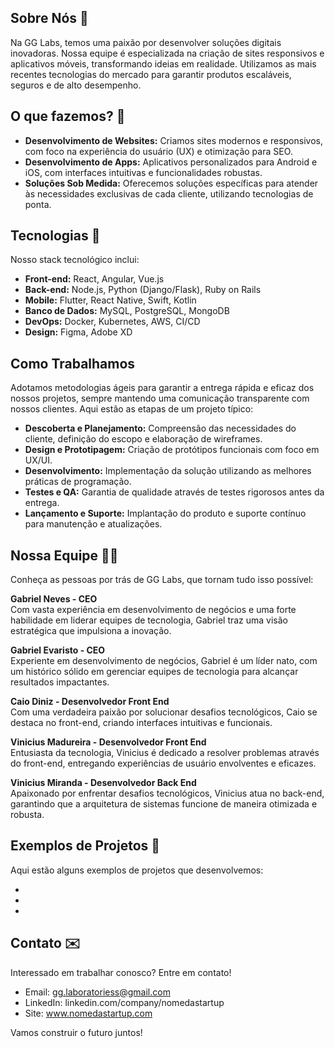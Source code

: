 ## Sobre Nós 💭 
Na GG Labs, temos uma paixão por desenvolver soluções digitais inovadoras. Nossa equipe é especializada na criação de sites responsivos e aplicativos móveis, transformando ideias em realidade. Utilizamos as mais recentes tecnologias do mercado para garantir produtos escaláveis, seguros e de alto desempenho.

## O que fazemos? 🤔

* **Desenvolvimento de Websites:** Criamos sites modernos e responsivos, com foco na experiência do usuário (UX) e otimização para SEO.
* **Desenvolvimento de Apps:** Aplicativos personalizados para Android e iOS, com interfaces intuitivas e funcionalidades robustas.
* **Soluções Sob Medida:** Oferecemos soluções específicas para atender às necessidades exclusivas de cada cliente, utilizando tecnologias de ponta.

## Tecnologias 👾
Nosso stack tecnológico inclui:

- **Front-end:** React, Angular, Vue.js
- **Back-end:** Node.js, Python (Django/Flask), Ruby on Rails
- **Mobile:** Flutter, React Native, Swift, Kotlin
- **Banco de Dados:** MySQL, PostgreSQL, MongoDB
- **DevOps:** Docker, Kubernetes, AWS, CI/CD
- **Design:** Figma, Adobe XD
  
## Como Trabalhamos 
Adotamos metodologias ágeis para garantir a entrega rápida e eficaz dos nossos projetos, sempre mantendo uma comunicação transparente com nossos clientes. Aqui estão as etapas de um projeto típico:

* **Descoberta e Planejamento:** Compreensão das necessidades do cliente, definição do escopo e elaboração de wireframes.
* **Design e Prototipagem:** Criação de protótipos funcionais com foco em UX/UI.
* **Desenvolvimento:** Implementação da solução utilizando as melhores práticas de programação.
* **Testes e QA:** Garantia de qualidade através de testes rigorosos antes da entrega.
* **Lançamento e Suporte:** Implantação do produto e suporte contínuo para manutenção e atualizações.

## Nossa Equipe ‍🤝‍🧑
Conheça as pessoas por trás de GG Labs, que tornam tudo isso possível:

**Gabriel Neves - CEO** <br>
Com vasta experiência em desenvolvimento de negócios e uma forte habilidade em liderar equipes de tecnologia, Gabriel traz uma visão estratégica que impulsiona a inovação.

**Gabriel Evaristo - CEO** <br>
Experiente em desenvolvimento de negócios, Gabriel é um líder nato, com um histórico sólido em gerenciar equipes de tecnologia para alcançar resultados impactantes.

**Caio Diniz - Desenvolvedor Front End** <br>
Com uma verdadeira paixão por solucionar desafios tecnológicos, Caio se destaca no front-end, criando interfaces intuitivas e funcionais.

**Vinicius Madureira - Desenvolvedor Front End** <br>
Entusiasta da tecnologia, Vinicius é dedicado a resolver problemas através do front-end, entregando experiências de usuário envolventes e eficazes.

**Vinicius Miranda - Desenvolvedor Back End** <br>
Apaixonado por enfrentar desafios tecnológicos, Vinicius atua no back-end, garantindo que a arquitetura de sistemas funcione de maneira otimizada e robusta.

## Exemplos de Projetos 🚀
Aqui estão alguns exemplos de projetos que desenvolvemos:

- [Projeto 1]: xxxxxxxxxx.
- [Projeto 2]: xxxxxxxxxx.
- [Projeto 3]: xxxxxxxxxx.
 
## Contato ✉️
Interessado em trabalhar conosco? Entre em contato!

- Email: gg.laboratoriess@gmail.com
- LinkedIn: linkedin.com/company/nomedastartup
- Site: www.nomedastartup.com

  
Vamos construir o futuro juntos!
